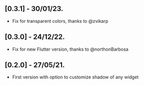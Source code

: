 ## [0.3.1] - 30/01/23.

* Fix for transparent colors, thanks to @zvikarp

## [0.3.0] - 24/12/22.

* Fix for new Flutter version, thanks to @northonBarbosa

## [0.2.0] - 27/05/21.

* First version with option to customize shadow of any widget
